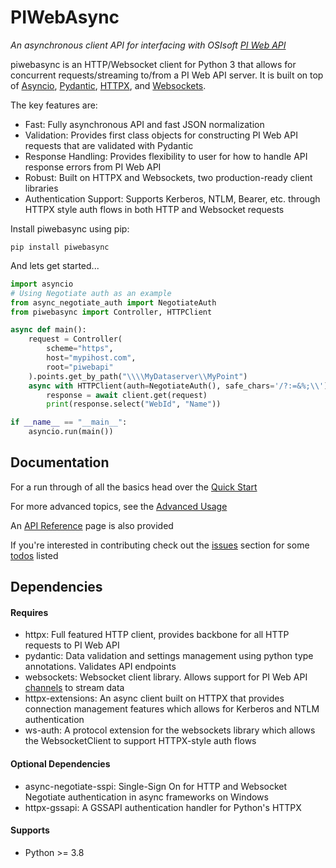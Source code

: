 # PIWebAsync

*An asynchronous client API for interfacing with OSIsoft [PI Web API](https://docs.osisoft.com/bundle/pi-web-api-reference/page/help.html)*

piwebasync is an HTTP/Websocket client for Python 3 that allows for concurrent requests/streaming to/from a PI Web API server. It is built on top of [Asyncio](https://docs.python.org/3/library/asyncio.html), [Pydantic](https://pydantic-docs.helpmanual.io/), [HTTPX](https://www.python-httpx.org/), and [Websockets](https://websockets.readthedocs.io/en/stable/index.html).

The key features are:

- Fast: Fully asynchronous API and fast JSON normalization 
- Validation: Provides first class objects for constructing PI Web API requests that are validated with Pydantic
- Response Handling: Provides flexibility to user for how to handle API response errors from PI Web API
- Robust: Built on HTTPX and Websockets, two production-ready client libraries
- Authentication Support: Supports Kerberos, NTLM, Bearer, etc. through HTTPX style auth flows in both HTTP and Websocket requests

Install piwebasync using pip:

	pip install piwebasync

And lets get started...
```python
import asyncio
# Using Negotiate auth as an example
from async_negotiate_auth import NegotiateAuth
from piwebasync import Controller, HTTPClient

async def main():
    request = Controller(
        scheme="https",
        host="mypihost.com",
        root="piwebapi"
    ).points.get_by_path("\\\\MyDataserver\\MyPoint")
    async with HTTPClient(auth=NegotiateAuth(), safe_chars='/?:=&%;\\') as client:
        response = await client.get(request)
        print(response.select("WebId", "Name"))

if __name__ == "__main__":
    asyncio.run(main())
```

## Documentation

For a run through of all the basics head over the [Quick Start](https://github.com/newvicx/piwebasync/blob/main/docs/Quick%20Start.md)

For more advanced topics, see the [Advanced Usage](https://github.com/newvicx/piwebasync/blob/main/docs/Advanced%20Usage.md)

An [API Reference](https://github.com/newvicx/piwebasync/blob/main/docs/API%20Reference.md) page is also provided

If you're interested in contributing check out the [issues](https://github.com/newvicx/piwebasync/issues) section for some [todos](https://github.com/newvicx/piwebasync/labels/todo) listed

## Dependencies

#### Requires

- httpx: Full featured HTTP client, provides backbone for all HTTP requests to PI Web API
- pydantic: Data validation and settings management using python type annotations. Validates API endpoints
- websockets: Websocket client library. Allows support for PI Web API [channels](https://docs.osisoft.com/bundle/pi-web-api-reference/page/help/topics/channels.html) to stream data 
- httpx-extensions: An async client built on HTTPX that provides connection management features which allows for Kerberos and NTLM authentication
- ws-auth: A protocol extension for the websockets library which allows the WebsocketClient to support HTTPX-style auth flows

#### Optional Dependencies

- async-negotiate-sspi: Single-Sign On for HTTP and Websocket Negotiate authentication in async frameworks on Windows
- httpx-gssapi: A GSSAPI authentication handler for Python's HTTPX

#### Supports

- Python >= 3.8


